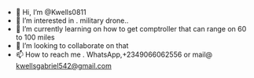 - 👋 Hi, I’m @Kwells0811
- 👀 I’m interested in . military drone..
- 🌱 I’m currently learning on how to get comptroller that can range on 60 to 100 miles
- 💞️ I’m looking to collaborate on that
- 📫 How to reach me . WhatsApp,+2349066062556 or mail@ kwellsgabriel542@gmail.com

<!---
Kwells0811/Kwells0811 is a ✨ special ✨ repository because its `README.md` (this file) appears on your GitHub profile.
You can click the Preview link to take a look at your changes.
--->
